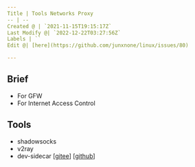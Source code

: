 ```yaml
---
Title | Tools Networks Proxy
-- | --
Created @ | `2021-11-15T19:15:17Z`
Last Modify @| `2022-12-22T03:27:56Z`
Labels | ``
Edit @| [here](https://github.com/junxnone/linux/issues/80)

---
```

## Brief
- For GFW
- For Internet Access Control


## Tools
- shadowsocks
- v2ray
- dev-sidecar [[gitee](https://gitee.com/docmirror/dev-sidecar)] [[github](https://github.com/docmirror/dev-sidecar)]

